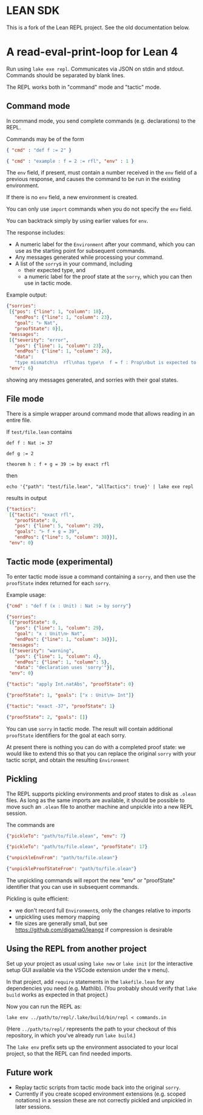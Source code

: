 # LEAN SDK

This is a fork of the Lean REPL project. See the old documentation below.



# A read-eval-print-loop for Lean 4

Run using `lake exe repl`.
Communicates via JSON on stdin and stdout.
Commands should be separated by blank lines.

The REPL works both in "command" mode and "tactic" mode.

## Command mode

In command mode, you send complete commands (e.g. declarations) to the REPL.

Commands may be of the form

```json
{ "cmd" : "def f := 2" }
```

```json
{ "cmd" : "example : f = 2 := rfl", "env" : 1 }
```

The `env` field, if present,
must contain a number received in the `env` field of a previous response,
and causes the command to be run in the existing environment.

If there is no `env` field, a new environment is created.

You can only use `import` commands when you do not specify the `env` field.

You can backtrack simply by using earlier values for `env`.

The response includes:
* A numeric label for the `Environment` after your command,
  which you can use as the starting point for subsequent commands.
* Any messages generated while processing your command.
* A list of the `sorry`s in your command, including
  * their expected type, and
  * a numeric label for the proof state at the `sorry`, which you can then use in tactic mode.

Example output:

```json
{"sorries":
 [{"pos": {"line": 1, "column": 18},
   "endPos": {"line": 1, "column": 23},
   "goal": "⊢ Nat",
   "proofState": 0}],
 "messages":
 [{"severity": "error",
   "pos": {"line": 1, "column": 23},
   "endPos": {"line": 1, "column": 26},
   "data":
   "type mismatch\n  rfl\nhas type\n  f = f : Prop\nbut is expected to have type\n  f = 2 : Prop"}],
 "env": 6}
```

showing any messages generated, and sorries with their goal states.

## File mode

There is a simple wrapper around command mode that allows reading in an entire file.

If `test/file.lean` contains
```lean
def f : Nat := 37

def g := 2

theorem h : f + g = 39 := by exact rfl
```

then
```
echo '{"path": "test/file.lean", "allTactics": true}' | lake exe repl
```
results in output
```json
{"tactics":
 [{"tactic": "exact rfl",
   "proofState": 0,
   "pos": {"line": 5, "column": 29},
   "goals": "⊢ f + g = 39",
   "endPos": {"line": 5, "column": 38}}],
 "env": 0}
 ```

## Tactic mode (experimental)

To enter tactic mode issue a command containing a `sorry`,
and then use the `proofState` index returned for each `sorry`.

Example usage:
```json
{"cmd" : "def f (x : Unit) : Nat := by sorry"}

{"sorries":
 [{"proofState": 0,
   "pos": {"line": 1, "column": 29},
   "goal": "x : Unit\n⊢ Nat",
   "endPos": {"line": 1, "column": 34}}],
 "messages":
 [{"severity": "warning",
   "pos": {"line": 1, "column": 4},
   "endPos": {"line": 1, "column": 5},
   "data": "declaration uses 'sorry'"}],
 "env": 0}

{"tactic": "apply Int.natAbs", "proofState": 0}

{"proofState": 1, "goals": ["x : Unit\n⊢ Int"]}

{"tactic": "exact -37", "proofState": 1}

{"proofState": 2, "goals": []}
```

You can use `sorry` in tactic mode.
The result will contain additional `proofState` identifiers for the goal at each sorry.

At present there is nothing you can do with a completed proof state:
we would like to extend this so that you can replace the original `sorry` with your tactic script,
and obtain the resulting `Environment`

## Pickling

The REPL supports pickling environments and proof states to disk as `.olean` files.
As long as the same imports are available, it should be possible to move such an `.olean` file
to another machine and unpickle into a new REPL session.

The commands are

```json
{"pickleTo": "path/to/file.olean", "env": 7}

{"pickleTo": "path/to/file.olean", "proofState": 17}

{"unpickleEnvFrom": "path/to/file.olean"}

{"unpickleProofStateFrom": "path/to/file.olean"}
```

The unpickling commands will report the new "env" or "proofState" identifier that
you can use in subsequent commands.

Pickling is quite efficient:
* we don't record full `Environment`s, only the changes relative to imports
* unpickling uses memory mapping
* file sizes are generally small, but see https://github.com/digama0/leangz if compression is
  desirable

## Using the REPL from another project

Set up your project as usual using `lake new` or `lake init`
(or the interactive setup GUI available via the VSCode extension under the `∀` menu).

In that project, add `require` statements in the `lakefile.lean` for any dependencies you need
(e.g. Mathlib). (You probably should verify that `lake build` works as expected in that project.)

Now you can run the REPL as:
```shell
lake env ../path/to/repl/.lake/build/bin/repl < commands.in
```
(Here `../path/to/repl/` represents the path to your checkout of this repository,
in which you've already run `lake build`.)

The `lake env` prefix sets up the environment associated to your local project, so that the REPL
can find needed imports.

## Future work

* Replay tactic scripts from tactic mode back into the original `sorry`.
* Currently if you create scoped environment extensions (e.g. scoped notations) in a session
  these are not correctly pickled and unpickled in later sessions.
